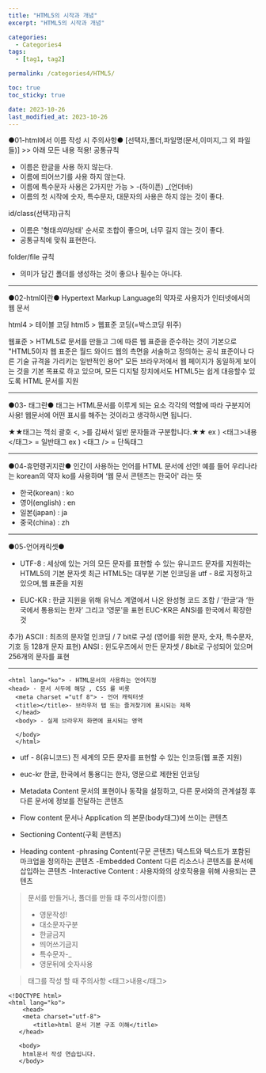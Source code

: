 ```yaml
---
title: "HTML5의 시작과 개념"
excerpt: "HTML5의 시작과 개념"

categories:
  - Categories4
tags:
  - [tag1, tag2]

permalink: /categories4/HTML5/

toc: true
toc_sticky: true

date: 2023-10-26
last_modified_at: 2023-10-26
---
```


●01-html에서 이름 작성 시 주의사항●
[선택자,폴더,파일명(문서,이미지,그 외 파일들)] >> 아래 모든 내용 적용!
공통규칙

- 이름은 한글을 사용 하지 않는다.
- 이름에 띄어쓰기를 사용 하지 않는다.
- 이름에 특수문자 사용은 2가지만 가능 > -(하이픈) \_(언더바)
- 이름의 첫 시작에 숫자, 특수문자, 대문자의 사용은 하지 않는 것이 좋다.

id/class(선택자)규칙

- 이름은 '형태*의미*상태' 순서로 조합이 좋으며, 너무 길지 않는 것이 좋다.
- 공통규칙에 맞춰 표현한다.

folder/file 규칙

- 의미가 담긴 폴더를 생성하는 것이 좋으나 필수는 아니다.

---

●02-html이란●
Hypertext Markup Language의 약자로 사용자가 인터넷에서의 웹 문서

html4 > 테이블 코딩
html5 > 웹표준 코딩(=박스코딩 위주)

웹표준 >
HTML5로 문서를 만들고 그에 따른 웹 표준을 준수하는 것이 기본으로
"HTML5이자 웹 표준은 월드 와이드 웹의 측면을 서술하고 정의하는 공식 표준이나 다른 기술 규격을 가리키는 일반적인 용어"
모든 브라우저에서 웹 페이지가 동일하게 보이는 것을 기본 목표로 하고 있으며,
모든 디지털 장치에서도 HTML5는 쉽게 대응할수 있도록 HTML 문서를 지원

---

●03- 태그란●
태그는 HTML문서를 이루게 되는 요소 각각의 역할에 따라 구분지어 사용!
웹문서에 어떤 표시를 해주는 것이라고 생각하시면 됩니다.

★★태그는 꺽쇠 괄호 <, >를 감싸서 일반 문자들과 구분합니다.★★
ex ) <태그>내용</태그> = 일반태그
ex ) <태그 /> = 단독태그

---

●04-휴먼랭귀지란●
인간이 사용하는 언어를 HTML 문서에 선언!
예를 들어 우리나라는 korean의 약자 ko를 사용하며 ‘웹 문서 콘텐츠는 한국어' 라는 뜻

- 한국(korean) : ko
- 영어(english) : en
- 일본(japan) : ja
- 중국(china) : zh

---

●05-언어캐릭셋●

- UTF-8 : 세상에 있는 거의 모든 문자를 표현할 수 있는 유니코드 문자를 지원하는 HTML5의 기본 문자셋
  최근 HTML5는 대부분 기본 인코딩을 utf - 8로 지정하고 있으며,웹 표준을 지원

- EUC-KR : 한글 지원을 위해 유닉스 계열에서 나온 완성형 코드 조합 / ‘한글’과 ‘한국에서 통용되는 한자’ 그리고 ‘영문’을 표현
  EUC-KR은 ANSI를 한국에서 확장한 것

추가)
ASCII : 최초의 문자열 인코딩 / 7 bit로 구성 (영어를 위한 문자, 숫자, 특수문자, 기호 등 128개 문자 표현)
ANSI : 윈도우즈에서 만든 문자셋 / 8bit로 구성되어 있으며 256개의 문자를 표현

---

```<!DOCTYPE html) - 지금 사용하는 문서의 타입이 html 표기
<html lang="ko"> - HTML문서의 사용하는 언어지정
<head> - 문서 서두에 해당 , CSS 를 비롯
  <meta charset ="utf 8"> - 언어 캐릭터셋
  <title></title>- 브라우저 탭 또는 즐겨찾기에 표시되는 제목
  </head>
  <body> - 실제 브라우저 화면에 표시되는 영역

  </body>
  </html>
```

- utf - 8(유니코드)
  전 세계의 모든 문자를 표현할 수 있는 인코등(웹 표준 지원)
- euc-kr
  한글, 한국에서 통용디는 한자, 영문으로 제한된 인코딩
- Metadata Content
  문서의 표현이나 동작을 설정하고, 다른 문서와의 관계설정 후 다른 문서에 정보를 전달하는 콘텐츠

- Flow content
  문서나 Application 의 본문(body태그)에 쓰이는 콘텐츠
- Sectioning Content(구획 콘텐츠)
- Heading content
  -phrasing Content(구문 콘텐츠)
  텍스트와 텍스트가 포함된 마크업을 정의하는 콘텐츠
  -Embedded Content
  다른 리소스나 콘텐츠를 문서에 삽입하는 콘텐츠
  -Interactive Content
  : 사용자와의 상호작용을 위해 사용되는 콘텐츠

> 문서를 만들거나, 폴더를 만들 떄 주의사항(이름)
>
> - 영문작성!
> - 대소문자구분
> - 한글금지
> - 띄어쓰기금지
> - 특수문자-\_
> - 영문뒤에 숫자사용

> 태그를 작성 할 때 주의사항
> <태그>내용</태그>

```
<!DOCTYPE html>
<html lang="ko">
	<head>
   	<meta charset="utf-8">
       <title>html 문서 기본 구조 이해</title>
   </head>

   <body>
   	html문서 작성 연습입니다.
   </body>

```
